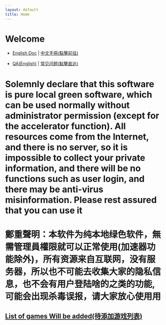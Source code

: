 ```yaml
---
layout: default
title: Home
---
```

<style>
body {
  background-image: url('background.jpg'); 
  background-size: cover; 
  background-position: center;
  background-repeat: no-repeat; 
  background-attachment: fixed; 
}
</style>
<script async src="https://pagead2.googlesyndication.com/pagead/js/adsbygoogle.js?client=ca-pub-7261994485465423"
     crossorigin="anonymous"></script>
# Welcome

- <a href="README_en.html" target="_blank">English Doc</a> | <a href="README_zh.html" target="_blank">中文手冊(點擊前往)</a>
  

- <a href="qa_en.html" target="_blank">QA(English)</a> | <a href="qa_zh.html" target="_blank">常见问题(點擊直达)</a> 


<h1>Solemnly declare that this software is pure local green software, which can be used normally without administrator permission (except for the accelerator function). All resources come from the Internet, and there is no server, so it is impossible to collect your private information, and there will be no functions such as user login, and there may be anti-virus misinformation. Please rest assured that you can use it </h1>
<h1>鄭重聲明：本软件为纯本地绿色软件，無需管理員權限就可以正常使用(加速器功能除外)，所有资源来自互联网，没有服务器，所以也不可能去收集大家的隐私信息，也不会有用户登陆啥的之类的功能,可能会出现杀毒误报，请大家放心使用用</h1>

<h2> <a href="https://docs.qq.com/sheet/DTW92amZZUElVZG1p" target="_blank">List of games Will be added(待添加游戏列表)</a> </h2>
